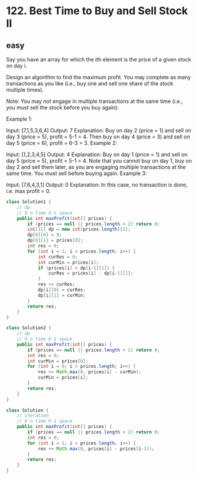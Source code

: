 # 122. Best Time to Buy and Sell Stock II
## easy
Say you have an array for which the ith element is the price of a given stock on day i.

Design an algorithm to find the maximum profit. You may complete as many transactions as you like (i.e., buy one and sell one share of the stock multiple times).

Note: You may not engage in multiple transactions at the same time (i.e., you must sell the stock before you buy again).

Example 1:

Input: [7,1,5,3,6,4]
Output: 7
Explanation: Buy on day 2 (price = 1) and sell on day 3 (price = 5), profit = 5-1 = 4.
             Then buy on day 4 (price = 3) and sell on day 5 (price = 6), profit = 6-3 = 3.
Example 2:

Input: [1,2,3,4,5]
Output: 4
Explanation: Buy on day 1 (price = 1) and sell on day 5 (price = 5), profit = 5-1 = 4.
             Note that you cannot buy on day 1, buy on day 2 and sell them later, as you are
             engaging multiple transactions at the same time. You must sell before buying again.
Example 3:

Input: [7,6,4,3,1]
Output: 0
Explanation: In this case, no transaction is done, i.e. max profit = 0.
```java
class Solution1 {
    // dp
    // O n time O n space
    public int maxProfit(int[] prices) {
        if (prices == null || prices.length < 2) return 0;
        int[][] dp = new int[prices.length][2];
        dp[0][0] = 0;
        dp[0][1] = prices[0];
        int res = 0;
        for (int i = 1; i < prices.length; i++) {
            int curRes = 0;
            int curMin = prices[i];
            if (prices[i] > dp[i-1][1]) {
                curRes = prices[i] - dp[i-1][1];
            }
            res += curRes;
            dp[i][0] = curRes;
            dp[i][1] = curMin;
        }
        return res;
    }
}

class Solution2 {
    // dp
    // O n time O 1 space
    public int maxProfit(int[] prices) {
        if (prices == null || prices.length < 2) return 0;
        int res = 0;
        int curMin = prices[0];
        for (int i = 0; i < prices.length; i++) {
            res += Math.max(0, prices[i] - curMin);
            curMin = prices[i];
        }
        return res;
    }
}

class Solution {
    // iteration
    // O n time O 1 space
    public int maxProfit(int[] prices) {
        if (prices == null || prices.length < 2) return 0;
        int res = 0;
        for (int i = 1; i < prices.length; i++) {
            res += Math.max(0, prices[i] - prices[i-1]);
        }
        return res;
    }
}
```